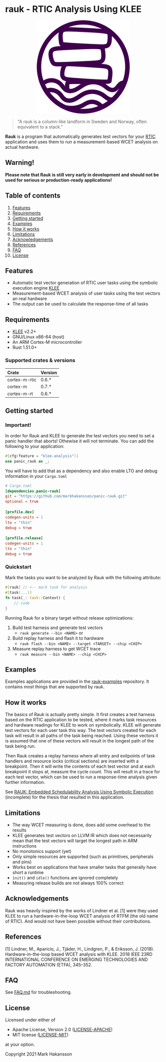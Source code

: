 # rauk - RTIC Analysis Using KLEE 
<p align="center">
 <img src=".github/drawing.png" width="300" height="300">
</p>

> "A rauk is a column-like landform in Sweden and Norway, often equivalent to a stack."

**Rauk** is a program that automatically generates test vectors for your [RTIC](https://rtic.rs) application and uses them to
run a measurement-based WCET analysis on actual hardware. 

## Warning!
__Please note that Rauk is still very early in development and should not be used for serious or production-ready applications!__

## Table of contents
1. [Features](#features)
2. [Requirements](#requirements)
3. [Getting started](#getting-started)
4. [Examples](#examples)
5. [How it works](#how-it-works)
6. [Limitations](#limitations)
7. [Acknowledgements](#acknowledgements)
8. [References](#references)
9. [FAQ](#faq)
10. [License](#license)

## Features
- Automatic test vector generation of RTIC user tasks using the symbolic execution engine [KLEE](https://github.com/klee/klee)
- Measurement-based WCET analysis of user tasks using the test vectors an real hardware
- The output can be used to calculate the response-time of all tasks

## Requirements
* [KLEE](https://github.com/klee/klee) v2.2+
* GNU/Linux x86-64 (host)
* An ARM Cortex-M microcontroller 
* Rust 1.51.0+

### Supported crates & versions

| Crate         | Version  |
| :------------ | :------- |
| cortex-m-rtic | 0.6.*    |
| cortex-m      | 0.7.*    |
| cortex-m-rt   | 0.6.*    |


## Getting started

### Important!
In order for Rauk and KLEE to generate the test vectors you need to set a panic handler that aborts! Othewise it will not terminate. You can add the following
to your application:
```rust
#[cfg(feature = "klee-analysis")]
use panic_rauk as _;
```
You will have to add that as a dependency and also enable LTO and debug information in your `Cargo.toml`
```toml
# Cargo.toml
[dependencies.panic-rauk]
git = "https://github.com/markhakansson/panic-rauk.git"
optional = true

[profile.dev]
codegen-units = 1
lto = "thin"
debug = true

[profile.release]
codegen-units = 1
lto = "thin"
debug = true
```
### Quickstart
Mark the tasks you want to be analyzed by Rauk with the following attribute:
```rust
#[rauk] // <-- mark task for analysis
#[task(...)]
fn task(_: task::Context) {
    // code
}
```

Running Rauk for a binary target without release optimizations: 
1. Build test harness and generate test vectors
    - `rauk generate --bin <NAME>` or 
2. Build replay harness and flash it to hardware
    - `rauk flash --bin <NAME> --target <TARGET> --chip <CHIP>`
3. Measure replay harness to get WCET trace
    - `rauk measure --bin <NAME> --chip <CHIP>`

## Examples
Examples applications are provided in the [rauk-examples](https://github.com/markhakansson/rauk-examples) repository.
It contains most things that are supported by rauk.

## How it works
The basics of Rauk is actually pretty simple. It first creates a test harness based on the RTIC application to be tested, 
where it marks task resources and hardware readings for KLEE to work on symbolically. KLEE will generate test vectors for 
each user task this way. The test vectors created for each task will result in all paths of the task being reached. Using
these vectors it is assumed that one of these vectors will result in the longest path of the task being run. 

Then Rauk creates a replay harness where all entry and exitpoints of task handlers and resource locks (critical sections)
are inserted with a breakpoint. Then it will write the contents of each test vector and at each breakpoint it stops at,
measure the cycle count. This will result in a trace for each test vector, which can be used to run a response-time analysis
given further information.

See [RAUK: Embedded Schedulability Analysis Using Symbolic Execution](https://github.com/markhakansson/master-thesis) (incomplete)
for the thesis that resulted in this application.

## Limitations
* The way WCET measuring is done, does add some overhead to the results
* KLEE generates test vectors on LLVM IR which does not necessarily mean that the test vectors will target the longest path in ARM instructions
* No monotonics support (yet)
* Only simple resources are supported (such as primitives, peripherals and pins)
* Works best on applications that have smaller tasks that generally have short a runtime
* `ìnit()` and `idle()` functions are ignored completely
* Measuring release builds are not always 100% correct

## Acknowledgements
Rauk was heavily inspired by the works of Lindner et al. [1] were they used KLEE to run a hardware-in-the-loop WCET analysis of RTFM (the old name of RTIC). And would not have been possible without their contributions.

## References
[1] Lindner, M., Aparicio, J., Tjäder, H., Lindgren, P., & Eriksson, J. (2018). Hardware-in-the-loop based WCET analysis with KLEE. 2018 IEEE 23RD INTERNATIONAL CONFERENCE ON EMERGING TECHNOLOGIES AND FACTORY AUTOMATION (ETFA), 345–352.

## FAQ
See [FAQ.md](docs/FAQ.md) for troubleshooting.

## License
Licensed under either of

* Apache License, Version 2.0 ([LICENSE-APACHE](/LICENSE-APACHE))
* MIT license ([LICENSE-MIT](/LICENSE-MIT))

at your option.

Copyright 2021 Mark Hakansson

